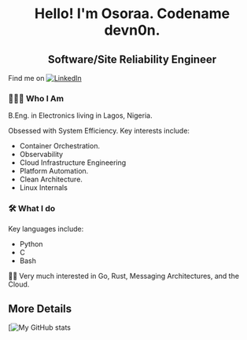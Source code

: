 # <center> Hello! I'm Osoraa. Codename **devn0n**. </center>

## <center> Software/Site Reliability Engineer </center>

Find me on [![LinkedIn][1.1]][1]

### 👨🏾‍💻 Who I Am

B.Eng. in Electronics living in Lagos, Nigeria.

Obsessed with System Efficiency. Key interests include:

- Container Orchestration.
- Observability
- Cloud Infrastructure Engineering
- Platform Automation.
- Clean Architecture.
- Linux Internals

### 🛠 What I do

Key languages include:

- Python
- C
- Bash

🤞🏾 Very much interested in Go, Rust, Messaging Architectures, and the Cloud.

## More Details

[![My GitHub stats](https://github-readme-stats.vercel.app/api?username=osoraa)

<!-- Icons -->

[1.1]: https://raw.githubusercontent.com/MartinHeinz/MartinHeinz/master/linkedin-3-16.png "LinkedIn icon"

<!-- Links to my social media accounts -->

[1]: https://linkedin.com/in/osoraa

